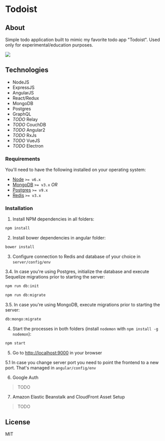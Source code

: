 # Todoist

## About
Simple todo application built to mimic my favorite todo app "Todoist". Used only for experimental/education purposes.

<img src="http://i64.tinypic.com/ilinn9.png" />

## Technologies
* NodeJS
* ExpressJS
* AngularJS
* React/Redux
* MongoDB
* Postgres
* GraphQL
* _TODO_ Relay
* _TODO_ CouchDB
* _TODO_ Angular2
* _TODO_ RxJs
* _TODO_ VueJS
* _TODO_ Electron

### Requirements

You'll need to have the following installed on your operating system:

* [Node](https://nodejs.org) `>= v6.x`
* [MongoDB](https://www.mongodb.com/) `>= v3.x` *OR*
* [Postgres](https://www.postgresql.org/) `>= v9.x`
* [Redis](https://redis.io/) `>= v3.x`

### Installation

1. Install NPM dependencies in all folders:
  ```bash
  npm install
  ```
2. Install bower dependencies in angular folder:
  ```bash
  bower install
  ```
3. Configure connection to Redis and database of your choice in `server/config/env`

  3.4. In case you're using Postgres, initialize the database and execute Sequelize migrations prior to starting the server:
  ```bash
  npm run db:init
  ```
  ```bash
  npm run db:migrate
  ```

  3.5. In case you're using MongoDB, execute migrations prior to starting the server:
  ```bash
  db:mongo:migrate
  ```

4. Start the processes in both folders (install `nodemon` with `npm install -g nodemon`):

  ```bash
  npm start
  ```
5. Go to <http://localhost:9000> in your browser

  5.1 In case you change server port you need to point the frontend to a new port. That's managed in `angular/config/env`

6. Google Auth
  > TODO

7. Amazon Elastic Beanstalk and CloudFront Asset Setup
  > TODO


## License
MIT
